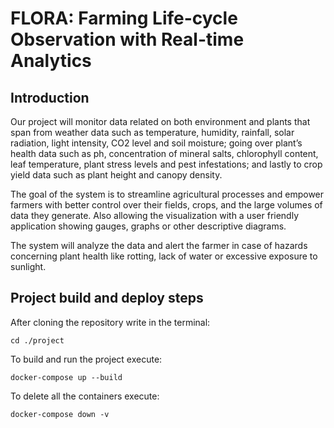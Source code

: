 # FLORA: Farming Life-cycle Observation with Real-time Analytics

## Introduction
Our project will monitor data related on both environment and plants that span from weather data such as temperature, humidity, rainfall, solar radiation, light intensity, CO2 level and soil moisture; going over plant’s health data such as ph, concentration of mineral salts, chlorophyll content, leaf temperature, plant stress levels and pest infestations; and lastly to crop yield data such as plant height and canopy density. 

The goal of the system is to streamline agricultural processes and empower farmers with better control over their fields, crops, and the large volumes of data they generate. Also allowing the visualization with a user friendly application showing gauges, graphs or other descriptive diagrams.

The system will analyze the data and alert the farmer in case of hazards concerning plant health like rotting, lack of water or excessive exposure to sunlight.


## Project build and deploy steps
After cloning the repository write in the terminal: 

    cd ./project

To build and run the project execute:

    docker-compose up --build

To delete all the containers execute:

    docker-compose down -v